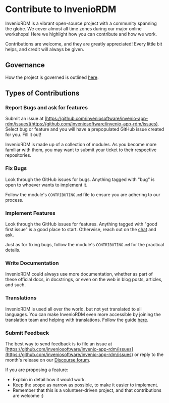 # Contribute to InvenioRDM

InvenioRDM is a vibrant open-source project with a community spanning the globe.
We cover almost all time zones during our major online workshops! Here we highlight
how you can contribute and how we work.

Contributions are welcome, and they are greatly appreciated! Every
little bit helps, and credit will always be given.

## Governance

How the project is governed is outlined [here](https://inveniosoftware.org/governance/).

## Types of Contributions

### Report Bugs and ask for features

Submit an issue at [https://github.com/inveniosoftware/invenio-app-rdm/issues](https://github.com/inveniosoftware/invenio-app-rdm/issues).
Select bug or feature and you will have a prepopulated GitHub issue created for you.
Fill it out!

InvenioRDM is made up of a collection of modules. As you become more familiar with them,
you may want to submit your ticket to their respective repositories.

### Fix Bugs

Look through the GitHub issues for bugs. Anything tagged with "bug"
is open to whoever wants to implement it.

Follow the module's `CONTRIBUTING.md` file to ensure you are adhering to our process.

### Implement Features

Look through the GitHub issues for features. Anything tagged with "good first issue"
is a good place to start. Otherwise, reach out on the [chat](https://discord.gg/8qatqBC) and ask.

Just as for fixing bugs, follow the module's `CONTRIBUTING.md` for the practical details.

### Write Documentation

InvenioRDM could always use more documentation, whether as part of these
official docs, in docstrings, or even on the web in blog posts,
articles, and such.

### Translations

InvenioRDM is used all over the world, but not yet translated to all languages.
You can make InvenioRDM even more accessible by joining the translation team
and helping with translations. Follow the guide [here](translators-guide.md).

### Submit Feedback

The best way to send feedback is to file an issue at
[https://github.com/inveniosoftware/invenio-app-rdm/issues](https://github.com/inveniosoftware/invenio-app-rdm/issues)
or reply to the month's release on our [Discourse forum](https://invenio-talk.web.cern.ch/c/projects/invenio-rdm/).

If you are proposing a feature:

* Explain in detail how it would work.
* Keep the scope as narrow as possible, to make it easier to implement.
* Remember that this is a volunteer-driven project, and that contributions
  are welcome :)
